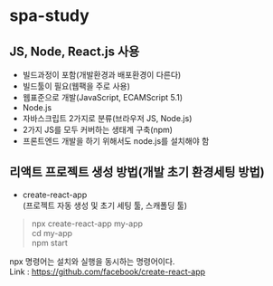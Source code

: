 # spa-study  
## JS, Node, React.js 사용  

- 빌드과정이 포함(개발환경과 배포환경이 다른다)
- 빌드툴이 필요(웹팩을 주로 사용)  
- 웹표준으로 개발(JavaScript, ECAMScript 5.1)  
- Node.js  
- 자바스크립트 2가지로 분류(브라우저 JS, Node.js)
- 2가지 JS를 모두 커버하는 생태계 구축(npm)
- 프론트엔드 개발을 하기 위해서도 node.js를 설치해야 함  

## 리액트 프로젝트 생성 방법(개발 초기 환경세팅 방법)  
- create-react-app  
  (프로젝트 자동 생성 및 초기 세팅 툴, 스캐폴딩 툴)
>npx create-react-app my-app  
cd my-app  
npm start  

npx 명령어는 설치와 실행을 동시하는 명령어이다.  
Link : https://github.com/facebook/create-react-app

